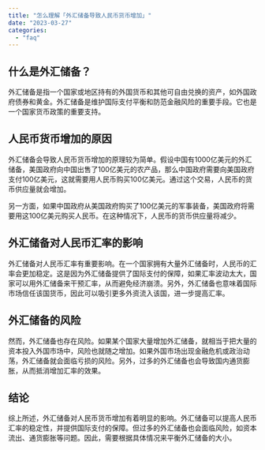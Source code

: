 ```yaml
---
title: "怎么理解「外汇储备导致人民币货币增加」"
date: "2023-03-27"
categories: 
  - "faq"
---
```


## 什么是外汇储备？

外汇储备是指一个国家或地区持有的外国货币和其他可自由兑换的资产，如外国政府债券和黄金。外汇储备是维护国际支付平衡和防范金融风险的重要手段。它也是一个国家货币政策的重要支持。

## 人民币货币增加的原因

外汇储备会导致人民币货币增加的原理较为简单。假设中国有1000亿美元的外汇储备，美国政府向中国出售了100亿美元的农产品，那么中国政府需要向美国政府支付100亿美元，这就需要用人民币购买100亿美元。通过这个交易，人民币的货币供应量就会增加。

另一方面，如果中国政府从美国政府购买了100亿美元的军事装备，美国政府将需要用这100亿美元购买人民币。在这种情况下，人民币的货币供应量将减少。

## 外汇储备对人民币汇率的影响

外汇储备对人民币汇率有重要影响。在一个国家拥有大量外汇储备时，人民币的汇率会更加稳定。这是因为外汇储备提供了国际支付的保障，如果汇率波动太大，国家可以用外汇储备来干预汇率，从而避免经济崩溃。另外，外汇储备也意味着国际市场信任该国货币，因此可以吸引更多外资流入该国，进一步提高汇率。

## 外汇储备的风险

然而，外汇储备也存在风险。如果某个国家大量增加外汇储备，就相当于把大量的资本投入外国市场中，风险也就随之增加。如果外国市场出现金融危机或政治动荡，外汇储备就会面临亏损的风险。另外，过多的外汇储备也会导致国内通货膨胀，从而抵消增加汇率的效果。

## 结论

综上所述，外汇储备对人民币货币增加有着明显的影响。外汇储备可以提高人民币汇率的稳定性，并提供国际支付的保障。但过多的外汇储备也会面临风险，如资本流出、通货膨胀等问题。因此，需要根据具体情况来平衡外汇储备的大小。
